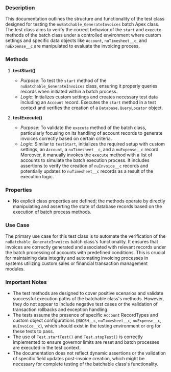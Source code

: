 ### Description
This documentation outlines the structure and functionality of the test class designed for testing the `nuBatchable_GenerateInvoices` batch Apex class. The test class aims to verify the correct behavior of the `start` and `execute` methods of the batch class under a controlled environment where custom settings and specific data objects like `Account`, `nuTimesheet__c`, and `nuExpense__c` are manipulated to evaluate the invoicing process.

### Methods
1. **testStart()**

   - *Purpose*: To test the `start` method of the `nuBatchable_GenerateInvoices` class, ensuring it properly queries records when initiated within a batch process.
   - *Logic*: Initializes custom settings and creates necessary test data including an `Account` record. Executes the `start` method in a test context and verifies the creation of a `Database.QueryLocator` object.

2. **testExecute()**

   - *Purpose*: To validate the `execute` method of the batch class, particularly focusing on its handling of account records to generate invoices correctly based on certain criteria.
   - *Logic*: Similar to `testStart`, initializes the required setup with custom settings, an `Account`, a `nuTimesheet__c`, and a `nuExpense__c` record. Moreover, it manually invokes the `execute` method with a list of accounts to simulate the batch execution process. It includes assertions to verify the creation of `nuInvoice__c` records and potentially updates to `nuTimesheet__c` records as a result of the execution logic.

### Properties
- No explicit class properties are defined; the methods operate by directly manipulating and asserting the state of database records based on the execution of batch process methods.

### Use Case
The primary use case for this test class is to automate the verification of the `nuBatchable_GenerateInvoices` batch class's functionality. It ensures that invoices are correctly generated and associated with relevant records under the batch processing of accounts with predefined conditions. This is crucial for maintaining data integrity and automating invoicing processes in systems utilizing custom sales or financial transaction management modules.

### Important Notes
- The test methods are designed to cover positive scenarios and validate successful execution paths of the batchable class's methods. However, they do not appear to include negative test cases or the validation of transaction rollbacks and exception handling.
- The tests assume the presence of specific `Account` RecordTypes and custom object configurations (`NUCSH__c`, `nuTimesheet__c`, `nuExpense__c`, `nuInvoice__c`), which should exist in the testing environment or org for these tests to pass.
- The use of `Test.startTest()` and `Test.stopTest()` is correctly implemented to ensure governor limits are reset and batch processes are executed in the test context.
- The documentation does not reflect dynamic assertions or the validation of specific field updates post-invoice creation, which might be necessary for complete testing of the batchable class's functionality.